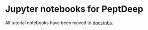 # Jupyter notebooks for PeptDeep

All tutorial notebooks have been moved to [docs/nbs](../docs/nbs).